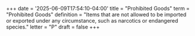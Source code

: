 +++
date = '2025-06-09T17:54:10-04:00'
title = "Prohibited Goods"
term = "Prohibited Goods"
definition = "Items that are not allowed to be imported or exported under any circumstance, such as narcotics or endangered species."
letter = "P"
draft = false
+++

